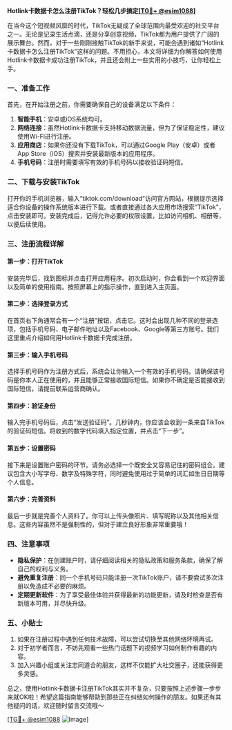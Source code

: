 **Hotlink卡数据卡怎么注册TikTok？轻松几步搞定[[TG💪+ @esim1088](https://t.me/s/esim1088)]**

在当今这个短视频风靡的时代，TikTok无疑成了全球范围内最受欢迎的社交平台之一。无论是记录生活点滴，还是分享创意视频，TikTok都为用户提供了广阔的展示舞台。然而，对于一些刚刚接触TikTok的新手来说，可能会遇到诸如“Hotlink卡数据卡怎么注册TikTok”这样的问题。不用担心，本文将详细为你解答如何使用Hotlink卡数据卡成功注册TikTok，并且还会附上一些实用的小技巧，让你轻松上手。

### 一、准备工作

首先，在开始注册之前，你需要确保自己的设备满足以下条件：

1. **智能手机**：安卓或iOS系统均可。
2. **网络连接**：虽然Hotlink卡数据卡支持移动数据流量，但为了保证稳定性，建议使用Wi-Fi进行注册。
3. **应用商店**：如果你还没有下载TikTok，可以通过Google Play（安卓）或者App Store（iOS）搜索并安装最新版本的应用程序。
4. **手机号码**：注册时需要填写有效的手机号码以接收验证码短信。

### 二、下载与安装TikTok

打开你的手机浏览器，输入“tiktok.com/download”访问官方网站，根据提示选择适合你设备的操作系统版本进行下载。或者直接通过各大应用市场搜索“TikTok”，点击安装即可。安装完成后，记得允许必要的权限设置，比如访问相机、相册等，以便后续使用。

### 三、注册流程详解

#### 第一步：打开TikTok

安装完毕后，找到图标并点击打开应用程序。初次启动时，你会看到一个欢迎界面以及简单的使用指南。按照屏幕上的指示操作，直到进入主页面。

#### 第二步：选择登录方式

在首页右下角通常会有一个“注册”按钮，点击它。这时会出现几种不同的登录选项，包括手机号码、电子邮件地址以及Facebook、Google等第三方账号。我们这里重点介绍如何用Hotlink卡数据卡完成注册。

#### 第三步：输入手机号码

选择手机号码作为注册方式后，系统会让你输入一个有效的手机号码。请确保该号码是你本人正在使用的，并且能够正常接收国际短信。如果你不确定是否能接收到国际短信，请提前联系运营商确认。

#### 第四步：验证身份

输入完手机号码后，点击“发送验证码”。几秒钟内，你应该会收到一条来自TikTok的验证码短信。将收到的数字代码填入指定位置，并点击“下一步”。

#### 第五步：设置密码

接下来是设置账户密码的环节。请务必选择一个既安全又容易记住的密码组合。建议包含大小写字母、数字及特殊字符，同时避免使用过于简单的词汇如生日日期等个人信息。

#### 第六步：完善资料

最后一步就是完善个人资料了。你可以上传头像照片、填写昵称以及其他相关信息。这些内容虽然不是强制性的，但对于建立良好形象非常重要哦！

### 四、注意事项

- **隐私保护**：在创建账户时，请仔细阅读相关的隐私政策和服务条款，确保了解自己的权利与义务。
- **避免重复注册**：同一个手机号码只能注册一次TikTok账户，请不要尝试多次注册以免造成不必要的麻烦。
- **定期更新软件**：为了享受最佳体验并获得最新的功能更新，请及时检查是否有新版本可用，并尽快升级。

### 五、小贴士

1. 如果在注册过程中遇到任何技术故障，可以尝试切换至其他网络环境再试。
2. 对于初学者而言，不妨先观看一些热门话题下的视频学习如何制作有趣的内容。
3. 加入兴趣小组或关注志同道合的朋友，这样不仅能扩大社交圈子，还能获得更多灵感。

总之，使用Hotlink卡数据卡注册TikTok其实并不复杂，只要按照上述步骤一步步来就OK啦！希望这篇指南能够帮助到那些正在纠结如何操作的朋友。如果还有其他疑问的话，欢迎随时留言交流哦～

[[TG💪+ @esim1088](https://t.me/s/esim1088) ![Image](https://i.postimg.cc/4NQfJmqS/Snipaste-2025-05-13-00-14-12.png)]